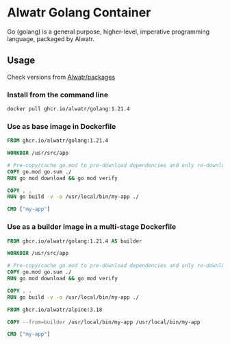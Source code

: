 # Alwatr Golang Container

Go (golang) is a general purpose, higher-level, imperative programming language, packaged by Alwatr.

## Usage

Check versions from [Alwatr/packages](https://github.com/Alwatr/containers/pkgs/container/golang)

### Install from the command line

```bash
docker pull ghcr.io/alwatr/golang:1.21.4
```

### Use as base image in Dockerfile

```dockerfile
FROM ghcr.io/alwatr/golang:1.21.4

WORKDIR /usr/src/app

# Pre-copy/cache go.mod to pre-download dependencies and only re-download them in subsequent builds if they change.
COPY go.mod go.sum ./
RUN go mod download && go mod verify

COPY . .
RUN go build -v -o /usr/local/bin/my-app ./

CMD ["my-app"]
```

### Use as a builder image in a multi-stage Dockerfile

```dockerfile
FROM ghcr.io/alwatr/golang:1.21.4 AS builder

WORKDIR /usr/src/app

# Pre-copy/cache go.mod to pre-download dependencies and only re-download them in subsequent builds if they change.
COPY go.mod go.sum ./
RUN go mod download && go mod verify

COPY . .
RUN go build -v -o /usr/local/bin/my-app ./

FROM ghcr.io/alwatr/alpine:3.18

COPY --from=builder /usr/local/bin/my-app /usr/local/bin/my-app

CMD ["my-app"]
```
